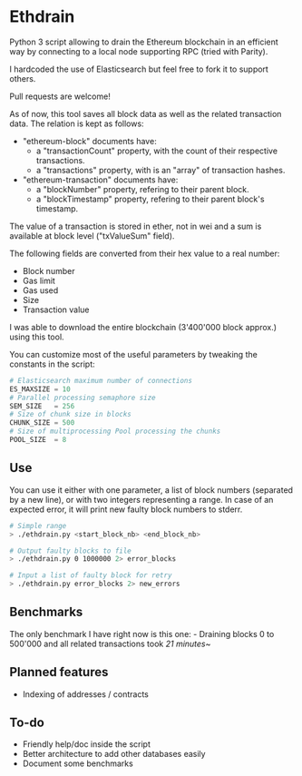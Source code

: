 # Ethdrain

Python 3 script allowing to drain the Ethereum blockchain in an efficient way by connecting to a local node supporting RPC (tried with Parity).

I hardcoded the use of Elasticsearch but feel free to fork it to support others.

Pull requests are welcome!

As of now, this tool saves all block data as well as the related transaction data. The relation is kept as follows: 
* "ethereum-block" documents have:
    * a "transactionCount" property, with the count of their respective transactions.
    * a "transactions" property, with is an "array" of transaction hashes.
* "ethereum-transaction" documents have:
    * a "blockNumber" property, refering to their parent block.
    * a "blockTimestamp" property, refering to their parent block's timestamp.

The value of a transaction is stored in ether, not in wei and a sum is available at block level ("txValueSum" field).

The following fields are converted from their hex value to a real number:
* Block number
* Gas limit
* Gas used
* Size
* Transaction value

I was able to download the entire blockchain (3'400'000 block approx.) using this tool. 

You can customize most of the useful parameters by tweaking the constants in the script:
```python
# Elasticsearch maximum number of connections
ES_MAXSIZE = 10
# Parallel processing semaphore size
SEM_SIZE   = 256
# Size of chunk size in blocks
CHUNK_SIZE = 500
# Size of multiprocessing Pool processing the chunks
POOL_SIZE  = 8
```

## Use
You can use it either with one parameter, a list of block numbers (separated by a new line), or with two integers representing a range.
In case of an expected error, it will print new faulty block numbers to stderr.

```bash
# Simple range
> ./ethdrain.py <start_block_nb> <end_block_nb>

# Output faulty blocks to file
> ./ethdrain.py 0 1000000 2> error_blocks

# Input a list of faulty block for retry
> ./ethdrain.py error_blocks 2> new_errors
```

## Benchmarks
The only benchmark I have right now is this one:
    - Draining blocks 0 to 500'000 and all related transactions took *21 minutes*~

## Planned features
* Indexing of addresses / contracts

## To-do
* Friendly help/doc inside the script
* Better architecture to add other databases easily
* Document some benchmarks

